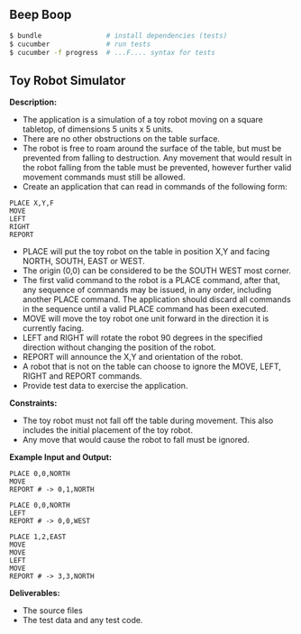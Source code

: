 ## Beep Boop

```sh
$ bundle                # install dependencies (tests)
$ cucumber              # run tests
$ cucumber -f progress  # ...F.... syntax for tests
```

## Toy Robot Simulator

**Description:**
- The application is a simulation of a toy robot moving on a square tabletop, of dimensions 5 units x 5 units.
- There are no other obstructions on the table surface.
- The robot is free to roam around the surface of the table, but must be prevented from falling to destruction. Any movement that would result in the robot falling from the table must be prevented, however further valid movement commands must still be allowed.
- Create an application that can read in commands of the following form:
```
PLACE X,Y,F
MOVE
LEFT
RIGHT
REPORT
```
- PLACE will put the toy robot on the table in position X,Y and facing NORTH, SOUTH, EAST or WEST.
- The origin (0,0) can be considered to be the SOUTH WEST most corner.
- The first valid command to the robot is a PLACE command, after that, any sequence of commands may be issued, in any order, including another PLACE command. The application should discard all commands in the sequence until a valid PLACE command has been executed.
- MOVE will move the toy robot one unit forward in the direction it is currently facing.
- LEFT and RIGHT will rotate the robot 90 degrees in the specified direction without changing the position of the robot.
- REPORT will announce the X,Y and orientation of the robot.
- A robot that is not on the table can choose to ignore the MOVE, LEFT, RIGHT and REPORT commands.
- Provide test data to exercise the application.

**Constraints:**
- The toy robot must not fall off the table during movement. This also includes the initial placement of the toy robot.
- Any move that would cause the robot to fall must be ignored.

**Example Input and Output:**
```
PLACE 0,0,NORTH
MOVE
REPORT # -> 0,1,NORTH
```
```
PLACE 0,0,NORTH
LEFT
REPORT # -> 0,0,WEST
```
```
PLACE 1,2,EAST
MOVE
MOVE
LEFT
MOVE
REPORT # -> 3,3,NORTH
```

**Deliverables:**
- The source files
- The test data and any test code.
